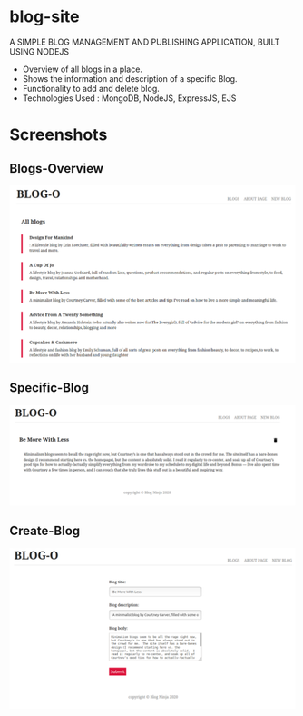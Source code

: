 # blog-site
A SIMPLE BLOG MANAGEMENT AND PUBLISHING APPLICATION, BUILT USING NODEJS
* Overview of all blogs in a place.
* Shows the information and description of a specific Blog.
* Functionality to add and delete blog.
* Technologies Used : MongoDB, NodeJS, ExpressJS, EJS

# Screenshots

## Blogs-Overview
<img src="images/blog-overview.png" >

## Specific-Blog
<img src="images/specific-blog.png">

## Create-Blog
<img src="images/create-blog.png">
